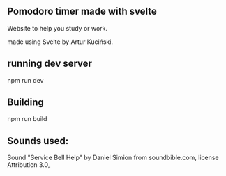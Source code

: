 ## Pomodoro timer made with svelte

Website to help you study or work.

made using Svelte by Artur Kuciński.

## running dev server

npm run dev

## Building

npm run build

## Sounds used:

Sound "Service Bell Help" by Daniel Simion from soundbible.com, license Attribution 3.0, 
